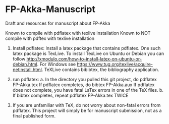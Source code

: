 # FP-Akka-Manuscript
Draft and resources for manuscript about FP-Akka

Known to compile with pdflatex with texlive installation
Known to NOT compile with pdftex with texlive installation

1. Install pdflatex:
Install a latex package that contains pdflatex.  One such latex package is TexLive. To install TexLive on Ubuntu or Debian you can follow http://xmodulo.com/how-to-install-latex-on-ubuntu-or-debian.html. For Windows see https://www.tug.org/texlive/acquire-netinstall.html.  TeXLive  contains bibibtex, the bibliography application.

2. run pdflatex: 
a. In the directory you pulled this git project, do
   pdflatex FP-Akka.tex
If pdflatex completes, do
   bibtex FP-Akka.aux
If pdflatex does not complete, you have fatal LaTex errors in one of the TeX files.
b. If bibtex completes, repeat
   pdflatex FP-Akka.tex
  TWICE

3. If you are unfamiliar with TeX, do not worry about non-fatal errors from pdflatex. This project will simply be for manuscript submission, not as a final published form.